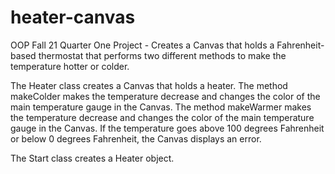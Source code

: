 # heater-canvas
OOP Fall 21 Quarter One Project - Creates a Canvas that holds a Fahrenheit-based thermostat that performs two different methods to make the temperature hotter or colder.

The Heater class creates a Canvas that holds a heater. The method makeColder makes the temperature decrease and changes the color of the main temperature gauge in the Canvas. The method makeWarmer makes the temperature decrease and changes the color of the main temperature gauge in the Canvas. If the temperature goes above 100 degrees Fahrenheit or below 0 degrees Fahrenheit, the Canvas displays an error. 

The Start class creates a Heater object. 
